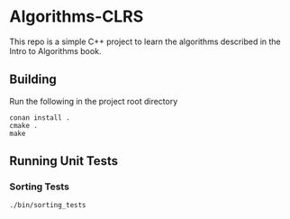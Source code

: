 # Algorithms-CLRS
This repo is a simple C++ project to learn the algorithms described in the Intro to Algorithms book.

## Building
Run the following in the project root directory

```
conan install .
cmake .
make
```

## Running Unit Tests
### Sorting Tests
`./bin/sorting_tests`
